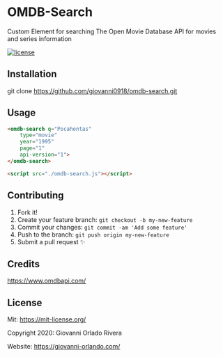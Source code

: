 # OMDB-Search

Custom Element for searching The Open Movie Database API for movies and series information

[![license](https://img.shields.io/github/license/giovanni0918/omdb-search.svg)](https://img.shields.io/github/license/giovanni0918/omdb-search.svg)

## Installation

git clone https://github.com/giovanni0918/omdb-search.git

## Usage
```html
<omdb-search q="Pocahontas" 
    type="movie" 
    year="1995" 
    page="1" 
    api-version="1">
</omdb-search>

<script src="./omdb-search.js"></script>
```

## Contributing

1. Fork it!
2. Create your feature branch: `git checkout -b my-new-feature`
3. Commit your changes: `git commit -am 'Add some feature'`
4. Push to the branch: `git push origin my-new-feature`
5. Submit a pull request ✨

## Credits

<https://www.omdbapi.com/>

## License

Mit: https://mit-license.org/

Copyright 2020: Giovanni Orlado Rivera

Website: https://giovanni-orlando.com/
